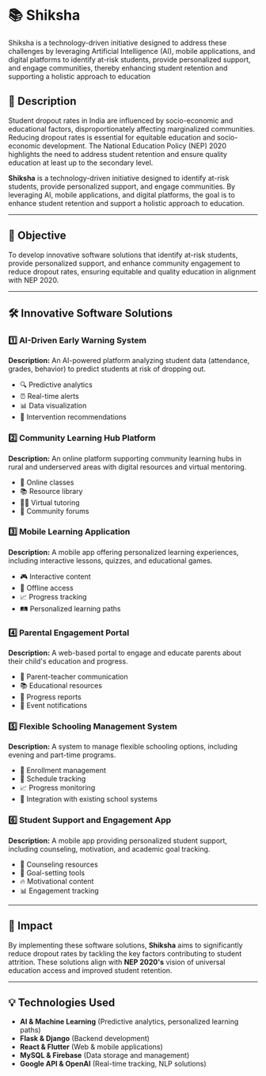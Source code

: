 # 📚 Shiksha
Shiksha is a technology-driven initiative designed to address these challenges by leveraging Artificial Intelligence (AI), mobile applications, and digital platforms to identify at-risk students, provide personalized support, and engage communities, thereby enhancing student retention and supporting a holistic approach to education

## 🚀 Description
Student dropout rates in India are influenced by socio-economic and educational factors, disproportionately affecting marginalized communities. Reducing dropout rates is essential for equitable education and socio-economic development. The National Education Policy (NEP) 2020 highlights the need to address student retention and ensure quality education at least up to the secondary level.

**Shiksha** is a technology-driven initiative designed to identify at-risk students, provide personalized support, and engage communities. By leveraging AI, mobile applications, and digital platforms, the goal is to enhance student retention and support a holistic approach to education.

---

## 🎯 Objective
To develop innovative software solutions that identify at-risk students, provide personalized support, and enhance community engagement to reduce dropout rates, ensuring equitable and quality education in alignment with NEP 2020.

---

## 🛠️ Innovative Software Solutions
### 1️⃣ AI-Driven Early Warning System
**Description:** An AI-powered platform analyzing student data (attendance, grades, behavior) to predict students at risk of dropping out.
- 🔍 Predictive analytics
- ⏰ Real-time alerts
- 📊 Data visualization
- 🎯 Intervention recommendations

### 2️⃣ Community Learning Hub Platform
**Description:** An online platform supporting community learning hubs in rural and underserved areas with digital resources and virtual mentoring.
- 🏫 Online classes
- 📚 Resource library
- 👩‍🏫 Virtual tutoring
- 💬 Community forums

### 3️⃣ Mobile Learning Application
**Description:** A mobile app offering personalized learning experiences, including interactive lessons, quizzes, and educational games.
- 🎮 Interactive content
- 📶 Offline access
- 📈 Progress tracking
- 🛤️ Personalized learning paths
 

### 4️⃣ Parental Engagement Portal
**Description:** A web-based portal to engage and educate parents about their child's education and progress.
- 🏫 Parent-teacher communication
- 📚 Educational resources
- 📄 Progress reports
- 📅 Event notifications

###  5️⃣ Flexible Schooling Management System
**Description:** A system to manage flexible schooling options, including evening and part-time programs.
- 📌 Enrollment management
- 📅 Schedule tracking
- 📈 Progress monitoring
- 🔗 Integration with existing school systems

### 6️⃣ Student Support and Engagement App
**Description:** A mobile app providing personalized student support, including counseling, motivation, and academic goal tracking.
- 💬 Counseling resources
- 🎯 Goal-setting tools
- 🔥 Motivational content
- 📊 Engagement tracking

---

## 🌟 Impact
By implementing these software solutions, **Shiksha** aims to significantly reduce dropout rates by tackling the key factors contributing to student attrition. These solutions align with **NEP 2020's** vision of universal education access and improved student retention.

---

## 💡 Technologies Used
- **AI & Machine Learning** (Predictive analytics, personalized learning paths)
- **Flask & Django** (Backend development)
- **React & Flutter** (Web & mobile applications)
- **MySQL & Firebase** (Data storage and management)
- **Google API & OpenAI** (Real-time tracking, NLP solutions)


